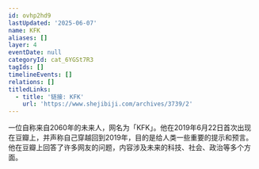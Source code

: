 ```yaml
---
id: ovhp2hd9
lastUpdated: '2025-06-07'
name: KFK
aliases: []
layer: 4
eventDate: null
categoryId: cat_6YGSt7R3
tagIds: []
timelineEvents: []
relations: []
titledLinks:
  - title: '链接: KFK'
    url: 'https://www.shejibiji.com/archives/3739/2'
---
```

一位自称来自2060年的未来人，网名为「KFK」。他在2019年6月22日首次出现在豆瓣上，并声称自己穿越回到2019年，目的是给人类一些重要的提示和预言。他在豆瓣上回答了许多网友的问题，内容涉及未来的科技、社会、政治等多个方面。
